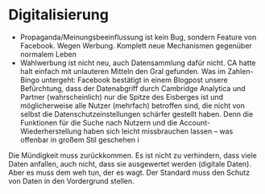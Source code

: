 # Digitalisierung
* Propaganda/Meinungsbeeinflussung ist kein Bug, sondern Feature von Facebook. Wegen Werbung. Komplett neue Mechanismen gegenüber normalem Leben
* Wahlwerbung ist nicht neu, auch Datensammlung dafür nicht. CA hatte halt einfach mit unlauteren Mitteln den Gral gefunden. 
Was im Zahlen-Bingo untergeht: Facebook bestätigt in einem Blogpost unsere Befürchtung, dass der Datenabgriff durch Cambridge Analytica und Partner (wahrscheinlich) nur die Spitze des Eisberges ist und möglicherweise alle Nutzer (mehrfach) betroffen sind, die nicht von selbst die Datenschutzeinstellungen schärfer gestellt haben. Denn die Funktionen für die Suche nach Nutzern und die Account-Wiederherstellung haben sich leicht missbrauchen lassen – was offenbar in großem Stil geschehen i


Die Mündigkeit muss zurückkommen. Es ist nicht zu verhindern, dass viele Daten anfallen, auch nicht, dass sie ausgewertet werden (digitale Daten). Aber es muss dem weh tun, der es wagt. Der Standard muss den Schutz von Daten in den Vordergrund stellen. 
